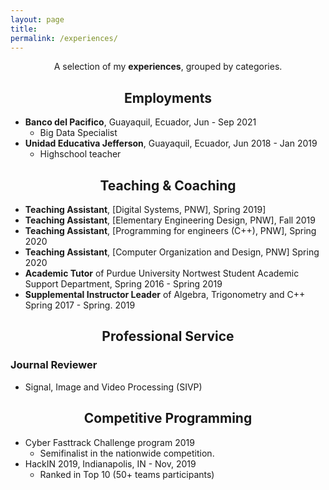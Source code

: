 ```yaml
---
layout: page
title: 
permalink: /experiences/
---
```


<p align="center">
A selection of my <b>experiences</b>, grouped by categories.
</p>

## <center>Employments</center>

- **Banco del Pacifico**, Guayaquil, Ecuador,  Jun - Sep 2021
	* Big Data Specialist
- **Unidad Educativa Jefferson**, Guayaquil, Ecuador, Jun 2018 - Jan 2019
	* Highschool teacher
	
## <center>Teaching & Coaching</center>

- **Teaching Assistant**, [Digital Systems, PNW], Spring 2019]
- **Teaching Assistant**, [Elementary Engineering Design, PNW], Fall 2019
- **Teaching Assistant**, [Programming for engineers (C++), PNW], Spring 2020
- **Teaching Assistant**, [Computer Organization and Design, PNW] Spring 2020
- **Academic Tutor** of Purdue University Nortwest Student Academic Support Department, Spring 2016 - Spring 2019
- **Supplemental Instructor Leader** of Algebra, Trigonometry and C++ Spring 2017 - Spring. 2019


## <center>Professional Service</center>

### Journal Reviewer

- Signal, Image and Video Processing (SIVP) 


## <center>Competitive Programming</center>

- Cyber Fasttrack Challenge program 2019
	* Semifinalist in the nationwide competition.
- HackIN 2019, Indianapolis, IN - Nov, 2019
	*	Ranked in Top 10 (50+ teams participants)
	